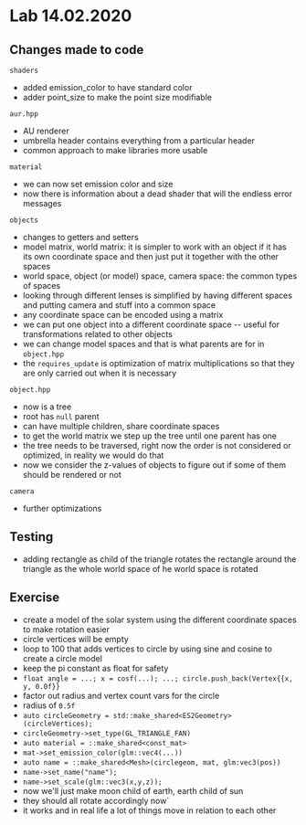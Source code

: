 # Lab 14.02.2020

## Changes made to code

`shaders`

- added emission_color to have standard color
- adder point_size to make the point size modifiable

`aur.hpp`

- AU renderer
- umbrella header contains everything from a particular header
- common approach to make libraries more usable

`material`

- we can now set emission color and size
- now there is information about a dead shader that will the endless error
messages

`objects`

- changes to getters and setters
- model matrix, world matrix: it is simpler to work with an object if it has
its own coordinate space and then just put it together with the other spaces
- world space, object (or model) space, camera space: the common types of
spaces
- looking through different lenses is simplified by having different spaces and
putting camera and stuff into a common space
- any coordinate space can be encoded using a matrix
- we can put one object into a different coordinate space -- useful for
transformations related to other objects
- we can change model spaces and that is what parents are for in `object.hpp`
- the `requires_update` is optimization of matrix multiplications so that they
are only carried out when it is necessary

`object.hpp`

- now is a tree
- root has `null` parent
- can have multiple children, share coordinate spaces
- to get the world matrix we step up the tree until one parent has one
- the tree needs to be traversed, right now the order is not considered or
optimized, in reality we would do that
- now we consider the z-values of objects to figure out if some of them should
be rendered or not

`camera`

- further optimizations

## Testing

- adding rectangle as child of the triangle rotates the rectangle around the
triangle as the whole world space of he world space is rotated

## Exercise

- create a model of the solar system using the different coordinate spaces to
make rotation easier
- circle vertices will be empty
- loop to 100 that adds vertices to circle by using sine and cosine to create
a circle model
- keep the pi constant as float for safety
- `float angle = ...; x = cosf(...); ...; circle.push_back(Vertex{{x, y, 0.0f}}`
- factor out radius and vertex count vars for the circle
- radius of `0.5f` 
- `auto circleGeometry = std::make_shared<ES2Geometry>(circleVertices);`
- `circleGeometry->set_type(GL_TRIANGLE_FAN)`
- `auto material = ::make_shared<const_mat>`
- `mat->set_emission_color(glm::vec4(...))`
- `auto name = ::make_shared<Mesh>(circlegeom, mat, glm:vec3(pos))`
- `name->set_name("name");`
- `name->set_scale(glm::vec3(x,y,z));`
- now we'll just make moon child of earth, earth child of sun
- they should all rotate accordingly now`
- it works and in real life a lot of things move in relation to each other
